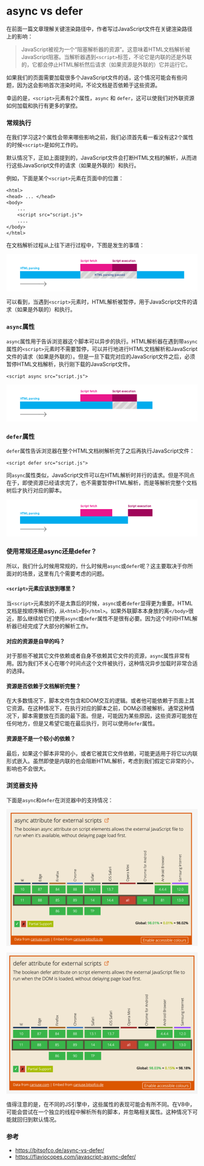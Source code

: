 # async vs defer
在前面一篇文章理解关键渲染路径中，作者写过JavaScript文件在关键渲染路径上的影响：
> JavaScript被视为一个“阻塞解析器的资源”。这意味着HTML文档解析被JavaScript阻塞。当解析器遇到`<script>`标签，不论它是内联的还是外联的，它都会停止HTML解析然后请求（如果资源是外联的）它并运行它。

如果我们的页面需要加载很多个JavaScript文件的话，这个情况可能会有些问题，因为这会影响首次渲染时间，不论文档是否依赖于这些资源。

幸运的是，`<script>`元素有2个属性，`async` 和 `defer`，这可以使我们对外联资源如何加载和执行有更多的掌控。

### 常规执行
在我们学习这2个属性会带来哪些影响之前，我们必须首先看一看没有这2个属性的时候`<script>`是如何工作的。

默认情况下，正如上面提到的，JavaScript文件会打断HTML文档的解析，从而进行这些JavaScript文件的请求（如果是外联的）和执行。

例如，下面是某个`<script>`元素在页面中的位置：

	<html>
	<head> ... </head>
	<body>
	    ...
	    <script src="script.js">
	    ....
	</body>
	</html>


在文档解析过程从上往下进行过程中，下图是发生的事情：

![](https://github.com/DuLinRain/pictures/blob/master/async_vs_defer/async_vs_defer_1.png?raw=true)

可以看到，当遇到`<script>`元素时，HTML解析被暂停，用于JavaScript文件的请求（如果是外联的）和执行。

### `async`属性
`async`属性用于告诉浏览器这个脚本可以异步的执行。HTML解析器在遇到带`async`属性的`<script>`元素时不需要暂停，可以并行地进行HTML文档解析和JavaScript文件的请求（如果是外联的）。但是一旦下载完对应的JavaScript文件之后，必须暂停HTML文档解析，执行刚下载的JavaScript文件。

	<script async src="script.js">

![](https://github.com/DuLinRain/pictures/blob/master/async_vs_defer/async_vs_defer_2.png?raw=true)


### `defer`属性
`defer`属性告诉浏览器在整个HTML文档树解析完了之后再执行JavaScript文件：

	<script defer src="script.js">

同`async`属性类似，JavaScript文件可以在HTML解析时并行的请求。但是不同点在于，即使资源已经请求完了，也不需要暂停HTML解析，而是等解析完整个文档树后才执行对应的脚本。

![](https://github.com/DuLinRain/pictures/blob/master/async_vs_defer/async_vs_defer_3.png?raw=true)


### 使用常规还是async还是defer？
所以，我们什么时候用常规的，什么时候用`async`或`defer`呢？这主要取决于你所面对的场景，这里有几个需要考虑的问题。

#### `<script>`元素应该放到哪里？

当`<script>`元素放的不是太靠后的时候，`async`或者`defer`显得更为重要。HTML文档是按顺序解析的，从`<html>`到`</html>`。如果外联脚本本身放的离`</body>`很近，那么继续给它们使用`async`或`defer`属性不是很有必要。因为这个时间HTML解析器已经完成了大部分的解析工作。

#### 对应的资源是自举的吗？
对于那些不被其它文件依赖或者自身不依赖其它文件的资源，`async`属性非常有用。因为我们不关心在哪个时间点这个文件被执行，这种情况异步加载时非常合适的选择。

#### 资源是否依赖于文档解析完整？
在大多数情况下，脚本文件包含和DOM交互的逻辑。或者他可能依赖于页面上其它资源。在这种情况下，在执行对应的脚本之前，DOM必须被解析。通常这种情况下，脚本需要放在页面的最下面。但是，可能因为某些原因，这些资源可能放在任何地方，但是又希望它能在最后执行，则可以使用`defer`属性。

#### 资源是不是一个较小的依赖？
最后，如果这个脚本非常的小，或者它被其它文件依赖，可能更适用于将它以内联形式嵌入。虽然即使是内联的也会阻断HTML解析，考虑到我们假定它非常的小，影响也不会很大。

### 浏览器支持
下面是`async`和`defer`在浏览器中的支持情况：

![](https://github.com/DuLinRain/pictures/blob/master/async_vs_defer/async_vs_defer_4.png?raw=true)

![](https://github.com/DuLinRain/pictures/blob/master/async_vs_defer/async_vs_defer_5.png?raw=true)


值得注意的是，在不同的JS引擎中，这些属性的表现可能会有所不同。在V8中，可能会尝试在一个独立的线程中解析所有的脚本，并忽略相关属性。这种情况下可能就回归到默认情况。

### 参考
- https://bitsofco.de/async-vs-defer/
- https://flaviocopes.com/javascript-async-defer/
